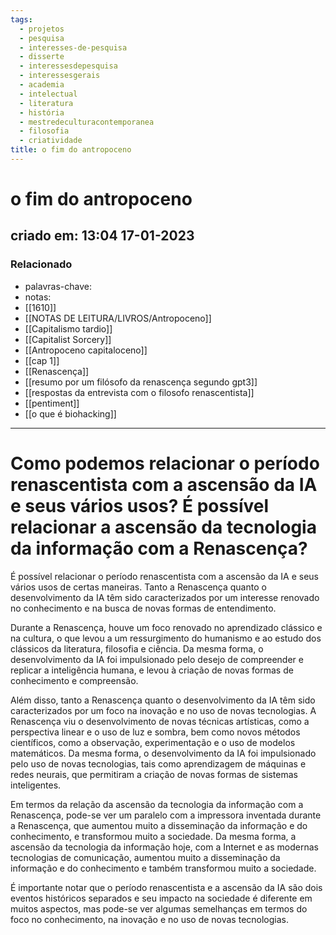 ```yaml
---
tags:
  - projetos
  - pesquisa
  - interesses-de-pesquisa
  - disserte
  - interessesdepesquisa
  - interessesgerais
  - academia
  - intelectual
  - literatura
  - história
  - mestredeculturacontemporanea
  - filosofia
  - criatividade
title: o fim do antropoceno
---
```


# o fim do antropoceno

## criado em: 13:04 17-01-2023

### Relacionado

- palavras-chave:  
- notas:
- [[1610]]
- [[NOTAS DE LEITURA/LIVROS/Antropoceno]]
- [[Capitalismo tardio]]
- [[Capitalist Sorcery]]
- [[Antropoceno capitaloceno]]
- [[cap 1]]
- [[Renascença]]
- [[resumo por um filósofo da renascença segundo gpt3]]
- [[respostas da entrevista com o filosofo renascentista]]
- [[pentiment]]
- [[o que é biohacking]]

---

# Como podemos relacionar o período renascentista com a ascensão da IA e seus vários usos? É possível relacionar a ascensão da tecnologia da informação com a Renascença?

É possível relacionar o período renascentista com a ascensão da IA e seus vários usos de certas maneiras. Tanto a Renascença quanto o desenvolvimento da IA têm sido caracterizados por um interesse renovado no conhecimento e na busca de novas formas de entendimento.

Durante a Renascença, houve um foco renovado no aprendizado clássico e na cultura, o que levou a um ressurgimento do humanismo e ao estudo dos clássicos da literatura, filosofia e ciência. Da mesma forma, o desenvolvimento da IA foi impulsionado pelo desejo de compreender e replicar a inteligência humana, e levou à criação de novas formas de conhecimento e compreensão.

Além disso, tanto a Renascença quanto o desenvolvimento da IA têm sido caracterizados por um foco na inovação e no uso de novas tecnologias. A Renascença viu o desenvolvimento de novas técnicas artísticas, como a perspectiva linear e o uso de luz e sombra, bem como novos métodos científicos, como a observação, experimentação e o uso de modelos matemáticos. Da mesma forma, o desenvolvimento da IA foi impulsionado pelo uso de novas tecnologias, tais como aprendizagem de máquinas e redes neurais, que permitiram a criação de novas formas de sistemas inteligentes.

Em termos da relação da ascensão da tecnologia da informação com a Renascença, pode-se ver um paralelo com a impressora inventada durante a Renascença, que aumentou muito a disseminação da informação e do conhecimento, e transformou muito a sociedade. Da mesma forma, a ascensão da tecnologia da informação hoje, com a Internet e as modernas tecnologias de comunicação, aumentou muito a disseminação da informação e do conhecimento e também transformou muito a sociedade.

É importante notar que o período renascentista e a ascensão da IA são dois eventos históricos separados e seu impacto na sociedade é diferente em muitos aspectos, mas pode-se ver algumas semelhanças em termos do foco no conhecimento, na inovação e no uso de novas tecnologias.
